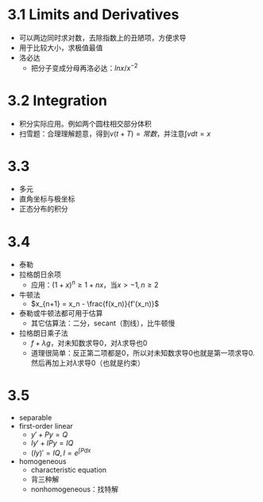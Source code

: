 # 3.1 Limits and Derivatives
- 可以两边同时求对数，去除指数上的丑陋项，方便求导
- 用于比较大小，求极值最值
- 洛必达
  - 把分子变成分母再洛必达：$lnx/x^{-2}$
# 3.2 Integration
- 积分实际应用。例如两个圆柱相交部分体积
- 扫雪题：合理理解题意，得到$v(t+T)=常数$，并注意$\int vdt = x$
# 3.3
- 多元
- 直角坐标与极坐标
- 正态分布的积分
# 3.4
- 泰勒
- 拉格朗日余项
  - 应用：$(1+x)^n \ge 1+nx$，当$x>-1, n\ge 2$
- 牛顿法
  - $x_{n+1} = x_n - \frac{f(x_n)}{f'(x_n)}$
- 泰勒或牛顿法都可用于估算
  - 其它估算法：二分，secant（割线），比牛顿慢
- 拉格朗日乘子法
  - $f+\lambda g$，对未知数求导0，对$\lambda$求导也0
  - 道理很简单：反正第二项都是0，所以对未知数求导0也就是第一项求导0. 然后再加上对$\lambda$求导0（也就是约束）
# 3.5
- separable
- first-order linear
  - $y'+Py=Q$
  - $Iy' + IPy = IQ$
  - $(Iy)' = IQ, I=e^{\int Pdx}$
- homogeneous
  - characteristic equation
  - 背三种解
  - nonhomogeneous：找特解